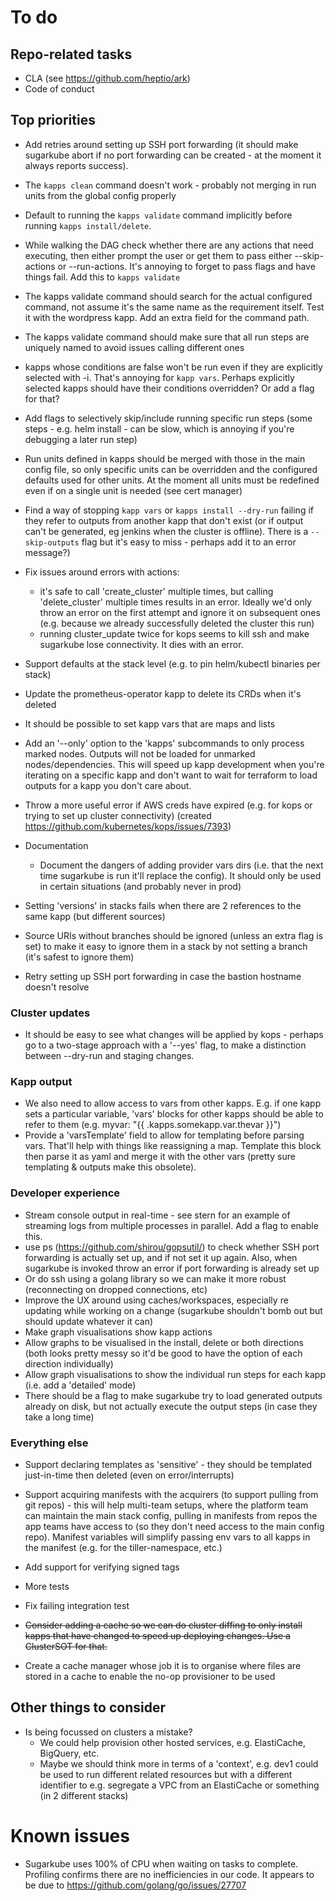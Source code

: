 # To do
## Repo-related tasks
* CLA (see https://github.com/heptio/ark)
* Code of conduct

## Top priorities
* Add retries around setting up SSH port forwarding (it should make sugarkube abort if no port forwarding can be created - at the moment it always reports success). 
* The `kapps clean` command doesn't work - probably not merging in run units from the global config properly


* Default to running the `kapps validate` command implicitly before running `kapps install/delete`. 
* While walking the DAG check whether there are any actions that need executing, then either prompt the user or get them to pass either --skip-actions or --run-actions. It's annoying to forget to pass flags and have things fail. Add this to `kapps validate`
* The kapps validate command should search for the actual configured command, not assume it's the same name as the requirement itself. Test it with the wordpress kapp. Add an extra field for the command path.
* The kapps validate command should make sure that all run steps are uniquely named to avoid issues calling different ones


* kapps whose conditions are false won't be run even if they are explicitly selected with -i. That's annoying for `kapp vars`. Perhaps explicitly selected kapps should have their conditions overridden? Or add a flag for that?
* Add flags to selectively skip/include running specific run steps (some steps - e.g. helm install - can be slow, which is annoying if you're debugging a later run step)
* Run units defined in kapps should be merged with those in the main config file, so only specific units can be overridden and the configured defaults used for other units. At the moment all units must be redefined even if on a single unit is needed (see cert manager)

* Find a way of stopping `kapp vars` or `kapps install --dry-run` failing if they refer to outputs from another kapp that don't exist (or if output can't be generated, eg jenkins when the cluster is offline). There is a `--skip-outputs` flag but it's easy to miss - perhaps add it to an error message?)

* Fix issues around errors with actions:
  * it's safe to call 'create_cluster' multiple times, but calling 'delete_cluster' multiple times results in an error. Ideally we'd only throw an error on the first attempt and ignore it on subsequent ones (e.g. because we already successfully deleted the cluster this run)
  * running cluster_update twice for kops seems to kill ssh and make sugarkube lose connectivity. It dies with an error.

* Support defaults at the stack level (e.g. to pin helm/kubectl binaries per stack)

* Update the prometheus-operator kapp to delete its CRDs when it's deleted

* It should be possible to set kapp vars that are maps and lists
* Add an '--only' option to the 'kapps' subcommands to only process marked nodes. Outputs will not be loaded for unmarked nodes/dependencies. This will speed up kapp development when you're iterating on a specific kapp and don't want to wait for terraform to load outputs for a kapp you don't care about. 
* Throw a more useful error if AWS creds have expired (e.g. for kops or trying to set up cluster connectivity) (created https://github.com/kubernetes/kops/issues/7393)
* Documentation
  * Document the dangers of adding provider vars dirs (i.e. that the next time sugarkube is run it'll replace the config). It should only be used in certain situations (and probably never in prod)
* Setting 'versions' in stacks fails when there are 2 references to the same kapp (but different sources)
* Source URIs without branches should be ignored (unless an extra flag is set) to make it easy to ignore them in a stack by not setting a branch (it's safest to ignore them)
* Retry setting up SSH port forwarding in case the bastion hostname doesn't resolve

### Cluster updates
* It should be easy to see what changes will be applied by kops - perhaps go to a two-stage approach with a '--yes' flag, to make a distinction between --dry-run and staging changes.

### Kapp output
* We also need to allow access to vars from other kapps. E.g. if one kapp sets a particular variable, 
  'vars' blocks for other kapps should be able to refer to them (e.g. myvar: "{{ .kapps.somekapp.var.thevar }}")
* Provide a 'varsTemplate' field to allow for templating before parsing vars. That'll help with things like reassigning
  a map. Template this block then parse it as yaml and merge it with the other vars (pretty sure templating & outputs make this obsolete).

### Developer experience
* Stream console output in real-time - see stern for an example of streaming logs from multiple processes in parallel. Add a flag to enable this.
* use ps (https://github.com/shirou/gopsutil/) to check whether SSH port forwarding is actually set up, and 
  if not set it up again. Also, when sugarkube is invoked throw an error if port forwarding is already set up
* Or do ssh using a golang library so we can make it more robust (reconnecting on dropped connections, etc)
* Improve the UX around using caches/workspaces, especially re updating while working on a change (sugarkube shouldn't bomb out but should update whatever it can)
* Make graph visualisations show kapp actions
* Allow graphs to be visualised in the install, delete or both directions (both looks pretty messy so it'd be good to have the option of each direction individually)
* Allow graph visualisations to show the individual run steps for each kapp (i.e. add a 'detailed' mode)
* There should be a flag to make sugarkube try to load generated outputs already on disk, but not actually execute the output steps (in case they take a long time)
  
### Everything else
* Support declaring templates as 'sensitive' - they should be templated just-in-time then deleted (even on error/interrupts)

* Support acquiring manifests with the acquirers (to support pulling from git repos) - this will help multi-team setups, where the platform team can 
  maintain the main stack config, pulling in manifests from repos the app teams have access to (so they don't need
  access to the main config repo). Manifest variables will simplify passing env vars to all kapps in the manifest
  (e.g. for the tiller-namespace, etc.)

* Add support for verifying signed tags
* More tests 
* Fix failing integration test

* ~~Consider adding a cache so we can do cluster diffing to only install kapps that have changed to speed up
  deploying changes. Use a ClusterSOT for that.~~
* Create a cache manager whose job it is to organise where files are stored in a cache to enable the no-op provisioner to be used

## Other things to consider
* Is being focussed on clusters a mistake? 
    * We could help provision other hosted services, e.g. ElastiCache, BigQuery, etc. 
    * Maybe we should think more in terms of a 'context', e.g. dev1 could be used to run different related
      resources but with a different identifier to e.g. segregate a VPC from an ElastiCache or something (in 2 
      different stacks)
  
# Known issues
* Sugarkube uses 100% of CPU when waiting on tasks to complete. Profiling confirms there are no inefficiencies in our code. It appears to be due to https://github.com/golang/go/issues/27707

